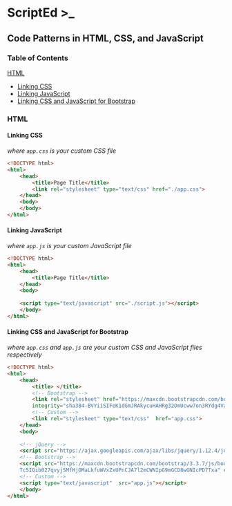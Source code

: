 # ScriptEd >_
## Code Patterns in HTML, CSS, and JavaScript

### Table of Contents
[HTML](#html)
- [Linking CSS](#linking-css)
- [Linking JavaScript](#linking-javascript)
- [Linking CSS and JavaScript for Bootstrap](#linking-css-and-javascript-for-bootstrap)

### HTML
#### Linking CSS 
_where `app.css` is your custom CSS file_
```html
<!DOCTYPE html>
<html>
    <head>
        <title>Page Title</title>
        <link rel="stylesheet" type="text/css" href="./app.css">
    </head>
    <body>
    </body>
</html>
```
#### Linking JavaScript 
_where `app.js` is your custom JavaScript file_
```html
<!DOCTYPE html>
<html>
    <head>
        <title>Page Title</title>
    </head>
    <body>
    
    <script type="text/javascript" src="./script.js"></script>
    </body>
</html>
```
#### Linking CSS and JavaScript for Bootstrap 
_where `app.css` and `app.js` are your custom CSS 
and JavaScript files respectively_
```html
<!DOCTYPE html>
<html>
    <head>
        <title> </title>
        <!-- Bootstrap -->
        <link rel="stylesheet" href="https://maxcdn.bootstrapcdn.com/bootstrap/3.3.7/css/bootstrap.min.css" 
        integrity="sha384-BVYiiSIFeK1dGmJRAkycuHAHRg32OmUcww7on3RYdg4Va+PmSTsz/K68vbdEjh4u" crossorigin="anonymous">
        <!-- Custom -->
        <link rel="stylesheet" type="text/css"  href="app.css">
    </head>
    <body>
    
    <!-- jQuery -->
    <script src="https://ajax.googleapis.com/ajax/libs/jquery/1.12.4/jquery.min.js"></script>
    <!-- Bootstrap -->
    <script src="https://maxcdn.bootstrapcdn.com/bootstrap/3.3.7/js/bootstrap.min.js" integrity="sha384-
    Tc5IQib027qvyjSMfHjOMaLkfuWVxZxUPnCJA7l2mCWNIpG9mGCD8wGNIcPD7Txa" crossorigin="anonymous"></script>
    <!-- Custom -->
    <script type="text/javascript"  src="app.js"></script>
    </body>
</html>
```
